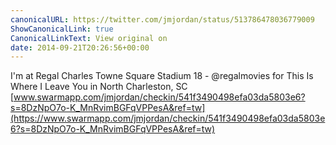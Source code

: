 ```yaml
---
canonicalURL: https://twitter.com/jmjordan/status/513786478036779009
ShowCanonicalLink: true
CanonicalLinkText: View original on
date: 2014-09-21T20:26:56+00:00
---
```

I'm at Regal Charles Towne Square Stadium 18 - @regalmovies for This Is Where I Leave You in North Charleston, SC [www.swarmapp.com/jmjordan/checkin/541f3490498efa03da5803e6?s=8DzNpO7o-K_MnRvimBGFqVPPesA&ref=tw](https://www.swarmapp.com/jmjordan/checkin/541f3490498efa03da5803e6?s=8DzNpO7o-K_MnRvimBGFqVPPesA&ref=tw)